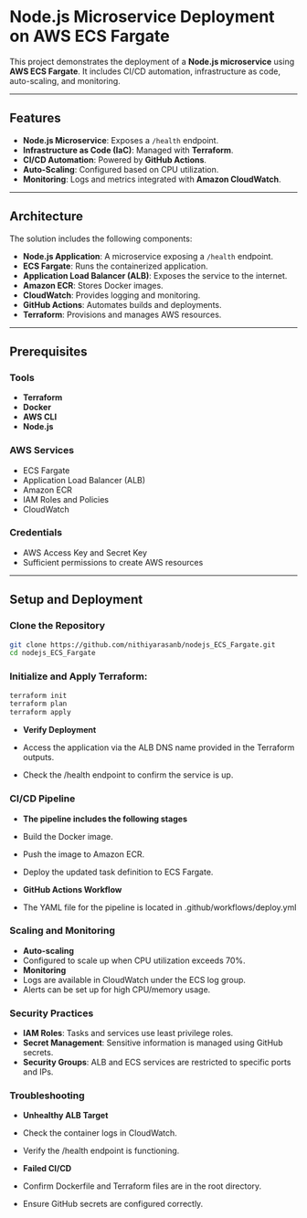 # Node.js Microservice Deployment on AWS ECS Fargate

This project demonstrates the deployment of a **Node.js microservice** using **AWS ECS Fargate**. It includes CI/CD automation, infrastructure as code, auto-scaling, and monitoring.

---

## Features

- **Node.js Microservice**: Exposes a `/health` endpoint.
- **Infrastructure as Code (IaC)**: Managed with **Terraform**.
- **CI/CD Automation**: Powered by **GitHub Actions**.
- **Auto-Scaling**: Configured based on CPU utilization.
- **Monitoring**: Logs and metrics integrated with **Amazon CloudWatch**.

---

## Architecture

The solution includes the following components:

- **Node.js Application**: A microservice exposing a `/health` endpoint.
- **ECS Fargate**: Runs the containerized application.
- **Application Load Balancer (ALB)**: Exposes the service to the internet.
- **Amazon ECR**: Stores Docker images.
- **CloudWatch**: Provides logging and monitoring.
- **GitHub Actions**: Automates builds and deployments.
- **Terraform**: Provisions and manages AWS resources.

---

## Prerequisites

### Tools
- **Terraform** 
- **Docker**
- **AWS CLI**
- **Node.js** 

### AWS Services
- ECS Fargate
- Application Load Balancer (ALB)
- Amazon ECR
- IAM Roles and Policies
- CloudWatch

### Credentials
- AWS Access Key and Secret Key
- Sufficient permissions to create AWS resources

---

## Setup and Deployment

###  Clone the Repository
```bash
git clone https://github.com/nithiyarasanb/nodejs_ECS_Fargate.git
cd nodejs_ECS_Fargate
```

###  Initialize and Apply Terraform:
```bash
terraform init
terraform plan
terraform apply
```

- **Verify Deployment**

- Access the application via the ALB DNS name provided in the Terraform outputs.
- Check the /health endpoint to confirm the service is up.

###  CI/CD Pipeline

- **The pipeline includes the following stages**
- Build the Docker image.
- Push the image to Amazon ECR.
- Deploy the updated task definition to ECS Fargate.

- **GitHub Actions Workflow**

- The YAML file for the pipeline is located in .github/workflows/deploy.yml

### Scaling and Monitoring

- **Auto-scaling**
- Configured to scale up when CPU utilization exceeds 70%.
- **Monitoring**
- Logs are available in CloudWatch under the ECS log group.
- Alerts can be set up for high CPU/memory usage.

### Security Practices

- **IAM Roles**: Tasks and services use least privilege roles.
- **Secret Management**: Sensitive information is managed using GitHub secrets.
- **Security Groups**: ALB and ECS services are restricted to specific ports and IPs.

### Troubleshooting

- **Unhealthy ALB Target**
- Check the container logs in CloudWatch.
- Verify the /health endpoint is functioning.

- **Failed CI/CD**
- Confirm Dockerfile and Terraform files are in the root directory.
- Ensure GitHub secrets are configured correctly.

